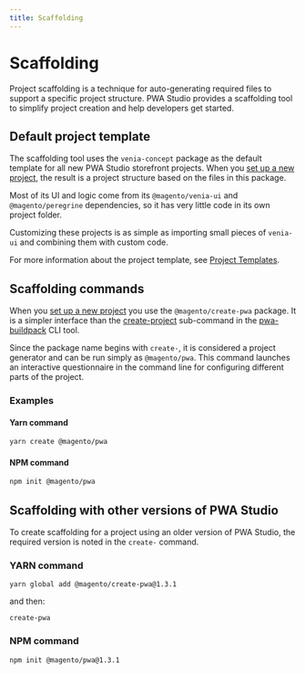 ```yaml
---
title: Scaffolding
---
```


# Scaffolding

Project scaffolding is a technique for auto-generating required files to support a specific project structure.
PWA Studio provides a scaffolding tool to simplify project creation and help developers get started.

## Default project template

The scaffolding tool uses the `venia-concept` package as the default template for all new PWA Studio storefront projects.
When you [set up a new project][], the result is a project structure based on the files in this package.

[set up a new project]: /tutorials/setup-storefront/

Most of its UI and logic come from its `@magento/venia-ui` and `@magento/peregrine` dependencies, so
it has very little code in its own project folder.

Customizing these projects is as simple as importing small pieces of `venia-ui` and combining them with custom code.

For more information about the project template, see [Project Templates][].

[project templates]: /getstarted/packages/buildpack/project-templates/

## Scaffolding commands

When you [set up a new project][] you use the `@magento/create-pwa` package.
It is a simpler interface than the [create-project][] sub-command in the [pwa-buildpack][] CLI tool.

[create-project]: /api/buildpack/cli/create-project/
[pwa-buildpack]: /api/buildpack/cli/

Since the package name begins with `create-`, it is considered a project generator and can be run simply as `@magento/pwa`.
This command launches an interactive questionnaire in the command line for configuring different parts of the project.

### Examples

<CodeBlock slots="heading, code" repeat="2" languages="sh,sh" />

#### Yarn command

```sh
yarn create @magento/pwa
```

#### NPM command

```sh
npm init @magento/pwa
```

## Scaffolding with other versions of PWA Studio

To create scaffolding for a project using an older version of PWA Studio, the required version is noted in the `create-` command.

### YARN command

`yarn global add @magento/create-pwa@1.3.1`

and then:

`create-pwa`

### NPM command

`npm init @magento/pwa@1.3.1`